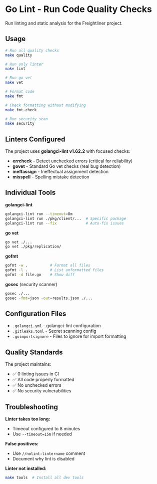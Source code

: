 # Go Lint - Run Code Quality Checks

Run linting and static analysis for the Freightliner project.

## Usage

```bash
# Run all quality checks
make quality

# Run only linter
make lint

# Run go vet
make vet

# Format code
make fmt

# Check formatting without modifying
make fmt-check

# Run security scan
make security
```

## Linters Configured

The project uses **golangci-lint v1.62.2** with focused checks:

- **errcheck** - Detect unchecked errors (critical for reliability)
- **govet** - Standard Go vet checks (real bug detection)
- **ineffassign** - Ineffectual assignment detection
- **misspell** - Spelling mistake detection

## Individual Tools

**golangci-lint**
```bash
golangci-lint run --timeout=8m
golangci-lint run ./pkg/client/...  # Specific package
golangci-lint run --fix             # Auto-fix issues
```

**go vet**
```bash
go vet ./...
go vet ./pkg/replication/
```

**gofmt**
```bash
gofmt -w .          # Format all files
gofmt -l .          # List unformatted files
gofmt -d file.go    # Show diff
```

**gosec** (security scanner)
```bash
gosec ./...
gosec -fmt=json -out=results.json ./...
```

## Configuration Files

- `.golangci.yml` - golangci-lint configuration
- `.gitleaks.toml` - Secret scanning config
- `.goimportsignore` - Files to ignore for import formatting

## Quality Standards

The project maintains:
- ✅ 0 linting issues in CI
- ✅ All code properly formatted
- ✅ No unchecked errors
- ✅ No security vulnerabilities

## Troubleshooting

**Linter takes too long:**
- Timeout configured to 8 minutes
- Use `--timeout=15m` if needed

**False positives:**
- Use `//nolint:lintername` comment
- Document why lint is disabled

**Linter not installed:**
```bash
make tools  # Install all dev tools
```
